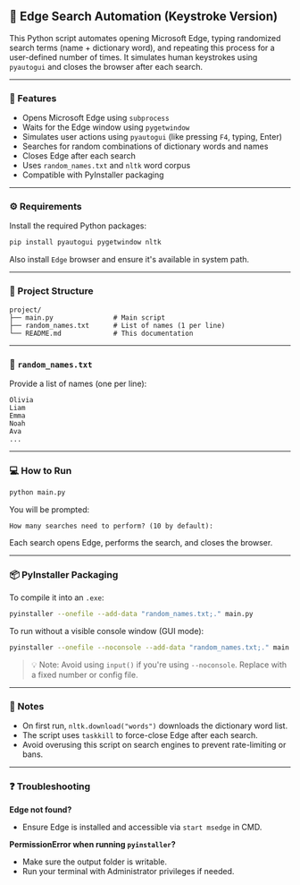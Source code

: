 ## 🚀 Edge Search Automation (Keystroke Version)

This Python script automates opening Microsoft Edge, typing randomized search terms (name + dictionary word), and repeating this process for a user-defined number of times. It simulates human keystrokes using `pyautogui` and closes the browser after each search.

---

### 🧩 Features

* Opens Microsoft Edge using `subprocess`
* Waits for the Edge window using `pygetwindow`
* Simulates user actions using `pyautogui` (like pressing `F4`, typing, Enter)
* Searches for random combinations of dictionary words and names
* Closes Edge after each search
* Uses `random_names.txt` and `nltk` word corpus
* Compatible with PyInstaller packaging

---

### ⚙️ Requirements

Install the required Python packages:

```bash
pip install pyautogui pygetwindow nltk
```

Also install `Edge` browser and ensure it's available in system path.

---

### 📁 Project Structure

```
project/
├── main.py               # Main script
├── random_names.txt      # List of names (1 per line)
└── README.md             # This documentation
```

---

### 📄 `random_names.txt`

Provide a list of names (one per line):

```
Olivia
Liam
Emma
Noah
Ava
...
```

---

### 💻 How to Run

```bash
python main.py
```

You will be prompted:

```text
How many searches need to perform? (10 by default):
```

Each search opens Edge, performs the search, and closes the browser.

---

### 📦 PyInstaller Packaging

To compile it into an `.exe`:

```bash
pyinstaller --onefile --add-data "random_names.txt;." main.py
```

To run without a visible console window (GUI mode):

```bash
pyinstaller --onefile --noconsole --add-data "random_names.txt;." main.py
```

> 💡 Note: Avoid using `input()` if you're using `--noconsole`. Replace with a fixed number or config file.

---

### 📌 Notes

* On first run, `nltk.download("words")` downloads the dictionary word list.
* The script uses `taskkill` to force-close Edge after each search.
* Avoid overusing this script on search engines to prevent rate-limiting or bans.

---

### ❓ Troubleshooting

**Edge not found?**

* Ensure Edge is installed and accessible via `start msedge` in CMD.

**PermissionError when running `pyinstaller`?**

* Make sure the output folder is writable.
* Run your terminal with Administrator privileges if needed.
